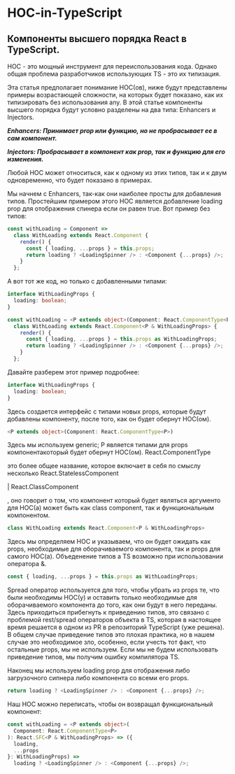 # HOC-in-TypeScript

Компоненты высшего порядка React в TypeScript.
-----------------------------------

HOC - это мощный инструмент для переиспользования кода. Однако общая проблема разработчиков использующих TS - это их типизация.

Эта статья предполагает понимание HOC(ов), ниже будут представлены примеры возрастающей сложности, на которых будет показано, как их типизировать без использования any. В этой статье компоненты высшего порядка будут условно разделены на два типа: Enhancers и Injectors.

***Enhancers: Принимает prop или функцию, но не пробрасывает ее в сам компонент.***

***Injectors: Пробрасывает в компонент как prop, так и функцию для его изменения.***

Любой HOC может относиться, как к одному из этих типов, так и к двум одновременно, что будет показано в примерах.



Мы начнем с  Enhancers, так-как они наиболее просты для добавления типов. Простейшим примером этого HOC является добавление loading prop для отображения спинера если он равен true. Вот пример без типов:

```js
const withLoading = Component =>
  class WithLoading extends React.Component {
    render() {
      const { loading, ...props } = this.props;
      return loading ? <LoadingSpinner /> : <Component {...props} />;
    }
  };
```

А вот тот же код, но только с добавленными типами: 


```ts
interface WithLoadingProps {
  loading: boolean;
}

const withLoading = <P extends object>(Component: React.ComponentType<P>) =>
  class WithLoading extends React.Component<P & WithLoadingProps> {
    render() {
      const { loading, ...props } = this.props as WithLoadingProps;
      return loading ? <LoadingSpinner /> : <Component {...props} />;
    }
  };

```

Давайте разберем этот пример подробнее:

```ts
interface WithLoadingProps {
  loading: boolean;
}
```

Здесь создается интерфейс с типами новых props, которые будут добавлены компоненту, после того, как он будет обернут HOC(ом).

```ts
<P extends object>(Component: React.ComponentType<P>)
```

Здесь мы используем generic; P является типами для props компонентакоторый будет обернут HOC(ом). React.ComponentType<P> это более общее название, которое включает в себя по смыслу несколько React.StatelessComponent<P> | React.ClassComponent<P>, оно говорит о том, что компонент который будет являться аргументо для HOC(а) может быть как class component, так и функциональным компонентом.
 

```ts 
class WithLoading extends React.Component<P & WithLoadingProps>
```

Здесь мы определяем HOC и указываем, что он будет ожидать как props, необходимые для оборачиваемого компонента, так и props для самого HOC(a). Объеденение типов а TS возможно при использовании оператора &.

```ts
const { loading, ...props } = this.props as WithLoadingProps;
```

Spread оператор используется для того, чтобы убрать из props те, что были необходимы HOC(у) и оставить только необходимые для оборачиваемого компонента до того, как они будут в него переданы. Здесь приходиться прибегнуть к приведению типов, это связано с проблемой  rest/spread операторов объекта в TS, которая в настоящее время решается в одном из PR в репозиторий TypeScript (уже решена).  В общем случае приведение типов это плохая практика, но в нашем случае это необходимое зло, особенно, если учесть тот факт, что остальные props, мы не используем. Если мы не будем использовать приведение типов, мы получим ошибку компилятора TS.

Наконец мы используем loading prop для отображения либо загрузочного сипнера либо компонента со всеми его props.

```ts
return loading ? <LoadingSpinner /> : <Component {...props} />;
```

Наш HOC можно переписать, чтобы он возвращал функциональный компонент: 

```ts
const withLoading = <P extends object>(
  Component: React.ComponentType<P>
): React.SFC<P & WithLoadingProps> => ({
  loading,
  ...props
}: WithLoadingProps) =>
  loading ? <LoadingSpinner /> : <Component {...props} />;
```

